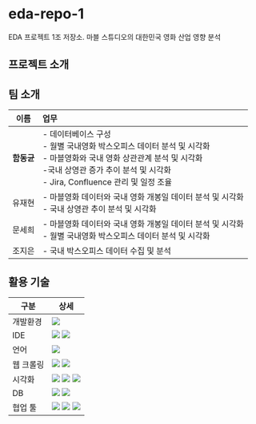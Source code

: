 # eda-repo-1
EDA 프로젝트 1조 저장소. 마블 스튜디오의 대한민국 영화 산업 영향 분석 

## 프로젝트 소개

## 팀 소개

|이름|업무|
|---|:---|
|**함동균**|- 데이터베이스 구성 <br>- 월별 국내영화 박스오피스 데이터 분석 및 시각화<br>- 마블영화와 국내 영화 상관관계 분석 및 시각화<br>-국내 상영관 증가 추이 분석 및 시각화<br>- Jira, Confluence 관리 및 일정 조율|
|유재현|- 마블영화 데이터와 국내 영화 개봉일 데이터 분석 및 시각화<br>- 국내 상영관 추이 분석 및 시각화|
|문세희|- 마블영화 데이터와 국내 영화 개봉일 데이터 분석 및 시각화<br>- 월별 국내영화 박스오피스 데이터 분석 및 시각화|
|조지은|- 국내 박스오피스 데이터 수집 및 분석|

## 활용 기술
|구분|상세|
|---|---|
|개발환경|<img src="https://img.shields.io/badge/Ubuntu-E95420?style=for-the-badge&logo=ubuntu&logoColor=white"/>|
|IDE|<img src="https://img.shields.io/badge/VSCode-007ACC?style=for-the-badge&logo=visualstudiocode&logoColor=white"/> <img src="https://img.shields.io/badge/Jupyter-F37626?style=for-the-badge&logo=jupyter&logoColor=white"/>|
|언어|<img src="https://img.shields.io/badge/Python-3776AB?style=for-the-badge&logo=python&logoColor=white"/>|
|웹 크롤링|<img src="https://img.shields.io/badge/Selenium-43B02A?style=for-the-badge&logo=selenium&logoColor=white"/> <img src="https://img.shields.io/badge/BeatifulSoup-000000?style=for-the-badge&logo=visualstudiocode&logoColor=white"/>|
|시각화|<img src="https://img.shields.io/badge/PANDAS-150458?style=for-the-badge&logo=pandas&logoColor=white"/> <img src="https://img.shields.io/badge/NumPy-013243?style=for-the-badge&logo=numpy&logoColor=white"/> <img src="https://img.shields.io/badge/MATPLOTLIB-000000?style=for-the-badge&logo=visualstudiocode&logoColor=white"/>|
|DB|<img src="https://img.shields.io/badge/AMAZON RDS-000000?style=for-the-badge&logo=visualstudiocode&logoColor=white"/> <img src="https://img.shields.io/badge/MySQL-4479A1?style=for-the-badge&logo=mysql&logoColor=white"/>|
|협업 툴|<img src="https://img.shields.io/badge/SLACK-4A154B?style=for-the-badge&logo=slack&logoColor=white"/> <img src="https://img.shields.io/badge/Confluence-172B4D?style=for-the-badge&logo=confluence&logoColor=white"/> <img src="https://img.shields.io/badge/JIRA-0052CC?style=for-the-badge&logo=jira&logoColor=white"/>|
